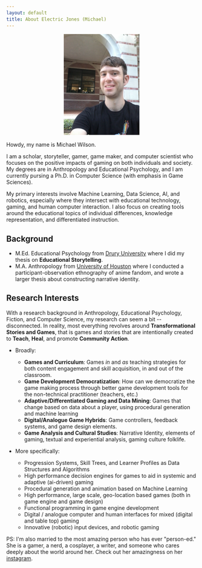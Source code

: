 ```yaml
---
layout: default
title: About Electric Jones (Michael)
---
```


<div style="align: center; text-align: center;"><img src="/assets/img/headshot.jpg" width="200"></div>

Howdy, my name is Michael Wilson.

I am a scholar, storyteller, gamer, game maker, and computer scientist who focuses on the positive impacts of gaming on both individuals and society.
My degrees are in Anthropology and Educational Psychology, and I am currently pursing a Ph.D. in Computer Science (with emphasis in Game Sciences).

My primary interests involve Machine Learning, Data Science, AI, and robotics, especially where they intersect with educational technology, gaming, and human computer interaction.
I also focus on creating tools around the educational topics of individual differences, knowledge representation, and differentiated instruction.

## Background
- M.Ed. Educational Psychology from [Drury University](https://drury.edu) where I did my thesis on **Educational Storytelling**.
- M.A. Anthropology from [University of Houston](https://uh.edu) where I conducted a participant-observation ethnography of anime fandom, and wrote a larger thesis about constructing narrative identity.

## Research Interests
With a research background in Anthropology, Educational Psychology, Fiction, and Computer Science, my research can seem a bit -- disconnected.
In reality, most everything revolves around **Transformational Stories and Games**, that is games and stories that are intentionally created to **Teach**, **Heal**, and promote **Community Action**.

- Broadly:
    - **Games and Curriculum**: Games *in* and *as* teaching strategies for both content engagement and skill acquisition, in and out of the classroom.
    - **Game Development Democratization**: How can we democratize the game making process through better game development tools for the non-technical practitioner (teachers, etc.)
    - **Adaptive/Differentiated Gaming and Data Mining**: Games that change based on data about a player, using procedural generation and machine learning
    - **Digital/Analogue Game Hybrids**: Game controllers, feedback systems, and game design elements.
    - **Game Analysis and Cultural Studies**: Narrative Identity, elements of gaming, textual and experiential analysis, gaming culture folklife.

- More specifically:
    - Progression Systems, Skill Trees, and Learner Profiles as Data Structures and Algorithms
    - High performance decision engines for games to aid in systemic and adaptive (ai-driven) gaming
    - Procedural generation and animation based on Machine Learning
    - High performance, large scale, geo-location based games (both in game engine and game design)
    - Functional programming in game engine development
    - Digital / analogue computer and human interfaces for mixed (digital and table top) gaming
    - Innovative (robotic) input devices, and robotic gaming
    
PS: I'm also married to the most amazing person who has ever "person-ed."
She is a gamer, a nerd, a cosplayer, a writer, and someone who cares deeply about the world around her.
Check out her amazingness on her [instagram](https://instagram.com/31nwilson).
